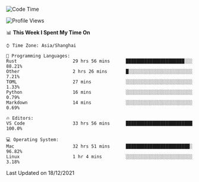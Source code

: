 <!--START_SECTION:waka-->
![Code Time](http://img.shields.io/badge/Code%20Time-823%20hrs%2050%20mins-blue)

![Profile Views](http://img.shields.io/badge/Profile%20Views-6-blue)

📊 **This Week I Spent My Time On** 

```text
⌚︎ Time Zone: Asia/Shanghai

💬 Programming Languages: 
Rust                     29 hrs 56 mins      ██████████████████████░░░   88.21% 
Other                    2 hrs 26 mins       █░░░░░░░░░░░░░░░░░░░░░░░░   7.21% 
TOML                     27 mins             ░░░░░░░░░░░░░░░░░░░░░░░░░   1.33% 
Python                   16 mins             ░░░░░░░░░░░░░░░░░░░░░░░░░   0.79% 
Markdown                 14 mins             ░░░░░░░░░░░░░░░░░░░░░░░░░   0.69%

🔥 Editors: 
VS Code                  33 hrs 56 mins      █████████████████████████   100.0%

💻 Operating System: 
Mac                      32 hrs 51 mins      ████████████████████████░   96.82% 
Linux                    1 hr 4 mins         ░░░░░░░░░░░░░░░░░░░░░░░░░   3.18%

```


 Last Updated on 18/12/2021
<!--END_SECTION:waka-->
